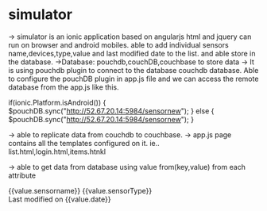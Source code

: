 # simulator

-> simulator is an ionic application based on angularjs html and jquery can run on browser and android mobiles.
 able to add individual sensors name,devices,type,value and last modified date to the list. and able store in the database.
->Database: pouchdb,couchDB,couchbase to store data
-> It is using pouchdb plugin to connect to the database couchdb database.
Able to configure the pouchDB plugin in app.js file and we can  access the remote database from the app.js like this.


 if(ionic.Platform.isAndroid()) {
        $pouchDB.sync("http://52.67.20.14:5984/sensornew");
    } else {
        $pouchDB.sync("http://52.67.20.14:5984/sensornew");
    }
    

->  able to replicate data from couchdb to couchbase.
->  app.js page contains all the templates configured on it. ie.. list.html,login.html,items.htnkl

-> able to get data from database using  value from(key,value) from each attribute

 <ion-item class="item item-avatar" ng-repeat="(key, value) in items" ui-sref="item({documentId: key, documentRevision: value._rev})">
                {{value.sensorname}} {{value.sensorType}} <br> Last modified on  {{value.date}} </br>
                
